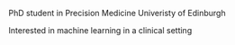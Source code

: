 PhD student in Precision Medicine Univeristy of Edinburgh 

Interested in machine learning in a clinical setting 
